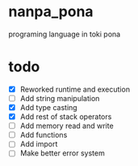 # nanpa_pona
programing language in toki pona

# todo
- [x] Reworked runtime and execution
- [ ] Add string manipulation
- [x] Add type casting
- [x] Add rest of stack operators
- [ ] Add memory read and write
- [ ] Add functions
- [ ] Add import
- [ ] Make better error system